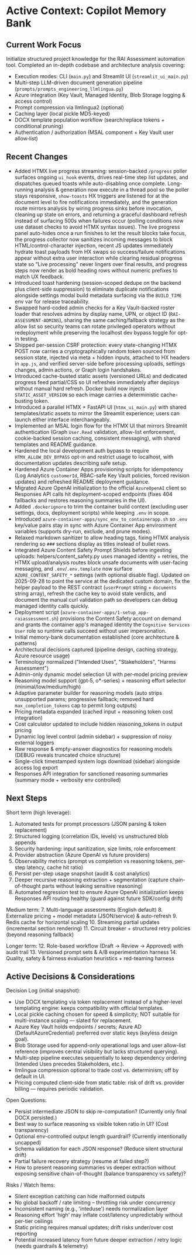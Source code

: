 # Active Context: Copilot Memory Bank

## Current Work Focus

Initialize structured project knowledge for the RAI Assessment automation tool. Completed an in-depth codebase and architecture analysis covering:
- Execution modes: CLI (`main.py`) and Streamlit UI (`streamlit_ui_main.py`)
- Multi-step LLM-driven document generation pipeline (`prompts/prompts_engineering_llmlingua.py`)
- Azure integration (Key Vault, Managed Identity, Blob Storage logging & access control)
- Prompt compression via llmlingua2 (optional)
- Caching layer (local pickle MD5-keyed)
- DOCX template population workflow (search/replace tokens + conditional pruning)
- Authentication / authorization (MSAL component + Key Vault user allow‑list)

## Recent Changes

- Added HTMX live progress streaming: session-backed `/progress` poller surfaces ongoing `ui_hook` events, drives real-time step list updates, and dispatches queued toasts while auto-disabling once complete. Long-running analysis & generation now execute in a thread pool so the poller stays responsive, `show-toasts` HX triggers are listened for at the document level to fire notifications immediately, and the generation route mirrors analysis by wiring progress sinks before invocation, cleaning up state on errors, and returning a graceful dashboard refresh instead of surfacing 500s when failures occur (polling conditions now use dataset checks to avoid HTMX syntax issues). The live progress panel auto-hides once a run finishes to let the result blocks take focus, the progress collector now sanitizes incoming messages to block HTML/control-character injection, recent JS updates immediately hydrate toast payloads from HX swaps so success/failure notifications appear without extra user interaction while clearing residual progress state so "Live processing" never lingers over final results, and progress steps now render as bold heading rows without numeric prefixes to match UX feedback.
- Introduced toast hardening (session-scoped dedupe on the backend plus client-side suppression) to eliminate duplicate notifications alongside settings modal build metadata surfacing via the `BUILD_TIME` env var for release traceability.
- Swapped hard-coded admin checks for a Key Vault-backed roster loader that resolves admins by display name, UPN, or object ID (`RAI-ASSESSMENT-ADMINS`), sharing the same caching/fallback strategy as the allow list so security teams can rotate privileged operators without redeployment while preserving the localhost dev bypass toggle for opt-in testing.
- Shipped per-session CSRF protection: every state-changing HTMX POST now carries a cryptographically random token sourced from session state, injected via meta + hidden inputs, attached to HX headers in `app.js`, and verified server-side before processing uploads, settings changes, admin actions, or Graph login handshakes.
- Introduced cache-busted static assets (versioned URLs) and dedicated progress feed partial/CSS so UI refreshes immediately after deploys without manual hard refresh. Docker build now injects `STATIC_ASSET_VERSION` so each image carries a deterministic cache-busting token.
- Introduced a parallel HTMX + FastAPI UI (`htmx_ui_main.py`) with shared templates/static assets to mirror the Streamlit experience; users can launch either interface interchangeably.
- Implemented an MSAL login flow for the HTMX UI that mirrors Streamlit authentication (Graph `User.Read` validation, allow-list enforcement, cookie-backed session caching, consistent messaging), with shared templates and README guidance.
- Hardened the local development auth bypass to require `HTMX_ALLOW_DEV_BYPASS` opt-in and restrict usage to localhost, with documentation updates describing safe setup.
- Hardened Azure Container Apps provisioning scripts for idempotency (Log Analytics `customerId`, RBAC-safe Key Vault policies, forced revision updates) and refreshed README deployment guidance.
- Migrated Azure OpenAI initialization to the official `AzureOpenAI` client so Responses API calls hit deployment-scoped endpoints (fixes 404 fallbacks and restores reasoning summaries in the UI).
- Added `.dockerignore` to trim the container build context (excluding user settings, docs, deployment scripts) while keeping `.env` in scope.
- Introduced `azure-container-apps/sync_env_to_containerapp.sh` so `.env` key/value pairs stay in sync with Azure Container App environment variables (supports dry-run, exclude, and prune modes).
- Relaxed markdown sanitizer to allow heading tags, fixing HTMX analysis rendering so `###` sections display as titles instead of bullet rows.
- Integrated Azure Content Safety Prompt Shields before ingesting uploads: helpers/content_safety.py uses managed identity + retries, the HTMX upload/analysis routes block unsafe documents with user-facing messaging, and `.env`/`.env.template` now surface `AZURE_CONTENT_SAFETY_*` settings (with optional disable flag). Updated on 2025-09-28 to point the service at the dedicated custom domain, fix the helper payload to the REST contract (`userPrompt` string + `documents` string array), refresh the cache key to avoid stale verdicts, and document the manual curl validation path so developers can debug managed identity calls quickly.
- Deployment script (`azure-container-apps/1-setup_app-raiassessment.sh`) provisions the Content Safety account on demand and grants the container app's managed identity the `Cognitive Services User` role so runtime calls succeed without user impersonation.
- Initial memory-bank documentation established (core architecture & patterns)
- Architectural decisions captured (pipeline design, caching strategy, Azure resource usage)
- Terminology normalized ("Intended Uses", "Stakeholders", "Harms Assessment")
- Admin-only dynamic model selection UI with per‑model pricing preview
- Reasoning model support (gpt‑5, o*-series) + reasoning effort selector (minimal/low/medium/high)
- Adaptive parameter builder for reasoning models (auto strips unsupported params; progressive fallback; removed hard `max_completion_tokens` cap to permit long outputs)
- Pricing metadata expanded (cached input + reasoning token cost integration)
- Cost calculator updated to include hidden reasoning_tokens in output pricing
 - Dynamic log level control (admin sidebar) + suppression of noisy external loggers
 - Raw response & empty-answer diagnostics for reasoning models (DEBUG reveals truncated choice structure)
 - Single-click timestamped system logs download (sidebar) alongside access log export
 - Responses API integration for sanctioned reasoning summaries (summary mode + verbosity env controlled)

## Next Steps

Short term (high leverage):
1. Automated tests for prompt processors (JSON parsing & token replacement)
2. Structured logging (correlation IDs, levels) vs unstructured blob appends
3. Security hardening: input sanitization, size limits, role enforcement
4. Provider abstraction (Azure OpenAI vs future providers)
5. Observability metrics (prompt vs completion vs reasoning tokens, per-step latency, cache hit ratio)
6. Persist per-step usage snapshot (audit & cost analytics)
7. Deeper recursive reasoning extraction + segmentation (capture chain-of-thought parts without leaking sensitive reasoning) 
8. Automated regression test to ensure Azure OpenAI initialization keeps Responses API routing healthy (guard against future SDK/config drift)

Medium term:
7. Multi-language assessments (English default)
8. Externalize pricing + model metadata (JSON/service) & auto-refresh
9. Redis cache for horizontal scaling
10. Streaming partial updates (incremental section rendering)
11. Circuit breaker + structured retry policies (beyond reasoning fallback)

Longer term:
12. Role-based workflow (Draft -> Review -> Approved) with audit trail
13. Versioned prompt sets & A/B experimentation harness
14. Quality, safety & fairness evaluation heuristics + red-teaming harness

## Active Decisions & Considerations

Decision Log (initial snapshot):
- Use DOCX templating via token replacement instead of a higher-level templating engine: keeps compatibility with official templates.
- Local pickle caching chosen for speed & simplicity; NOT suitable for multi-instance scaling — slated for replacement.
- Azure Key Vault holds endpoints / secrets; Azure AD (DefaultAzureCredential) preferred over static keys (keyless design goal).
- Blob Storage used for append-only operational logs and user allow-list reference (improves central visibility but lacks structured querying).
- Multi-step pipeline executes sequentially to keep dependency ordering (Intended Uses precedes Stakeholders, etc.).
- llmlingua compression optional to trade cost vs. determinism; off by default in UI.
- Pricing computed client-side from static table: risk of drift vs. provider billing — requires periodic validation.

Open Questions:
- Persist intermediate JSON to skip re-computation? (Currently only final DOCX persisted.)
- Best way to surface reasoning vs visible token ratio in UI? (Cost transparency)
- Optional env-controlled output length guardrail? (Currently intentionally uncapped)
- Schema validation for each JSON response? (Reduce silent structural drift)
- Partial failure recovery strategy (resume at failed step?)
 - How to present reasoning summaries vs deeper extraction without exposing sensitive chain-of-thought (balance transparency vs safety)?

Risks / Watch Items:
- Silent exception catching can hide malformed outputs
- No global backoff / rate limiting – throttling risk under concurrency
- Inconsistent naming (e.g., 'inteduse') needs normalization layer
- Reasoning effort 'high' may inflate cost/latency unpredictably without per-tier ceilings
- Static pricing requires manual updates; drift risks under/over cost reporting
 - Potential increased latency from future deeper extraction / retry logic (needs guardrails & telemetry)


